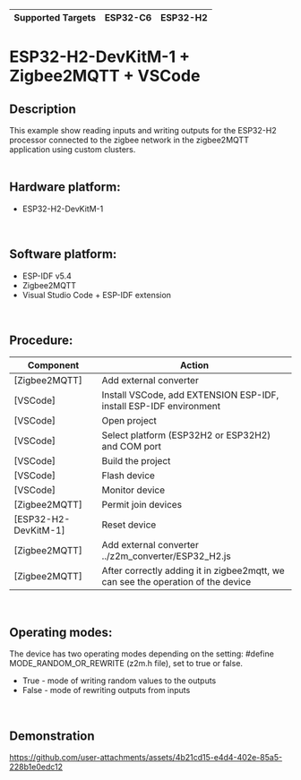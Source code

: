 | Supported Targets | ESP32-C6 | ESP32-H2 |
| ----------------- | -------- | -------- |

# ESP32-H2-DevKitM-1 + Zigbee2MQTT + VSCode

## Description
This example show reading inputs and writing outputs for the ESP32-H2 processor connected to the zigbee network in the zigbee2MQTT application using custom clusters.
<br/>
<br/>

## Hardware platform:
  - ESP32-H2-DevKitM-1
<br/>

## Software platform:
  - ESP-IDF v5.4  
  - Zigbee2MQTT  
  - Visual Studio Code + ESP-IDF extension  
<br/>

## Procedure:
| Component              | Action                                                               |
|------------------------|----------------------------------------------------------------------|
| [Zigbee2MQTT]          | Add external converter                                               |
| [VSCode]               | Install VSCode, add EXTENSION ESP-IDF, install ESP-IDF environment   |
| [VSCode]               | Open project                                                         |
| [VSCode]               | Select platform (ESP32H2 or ESP32H2) and COM port                    |
| [VSCode]               | Build the project                                                    |
| [VSCode]               | Flash device                                                         |
| [VSCode]               | Monitor device                                                       |
| [Zigbee2MQTT]          | Permit join devices                                                  |
| [ESP32-H2-DevKitM-1]   | Reset device                                                         |
| [Zigbee2MQTT]          | Add external converter ../z2m_converter/ESP32_H2.js                  |
| [Zigbee2MQTT]          | After correctly adding it in zigbee2mqtt, we can see the operation of the device |
<br/>

## Operating modes:
The device has two operating modes depending on the setting:
#define MODE_RANDOM_OR_REWRITE (z2m.h file), set to true or false.
  - True  - mode of writing random values ​​to the outputs
  - False - mode of rewriting outputs from inputs
<br/>

## Demonstration
https://github.com/user-attachments/assets/4b21cd15-e4d4-402e-85a5-228b1e0edc12



